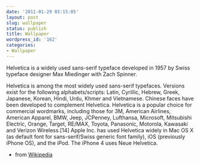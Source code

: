```yaml
---
date: '2011-01-29 03:15:05'
layout: post
slug: wallpaper
status: publish
title: Wallpaper
wordpress_id: '162'
categories:
- Wallpaper
---
```


Helvetica is a widely used sans-serif typeface developed in 1957 by Swiss typeface designer Max Miedinger with Zach Spinner.

Helvetica is among the most widely used sans-serif typefaces. Versions exist for the following alphabets/scripts: Latin, Cyrillic, Hebrew, Greek, Japanese, Korean, Hindi, Urdu, Khmer and Vietnamese. Chinese faces have been developed to complement Helvetica.  Helvetica is a popular choice for commercial wordmarks, including those for 3M, American Airlines, American Apparel, BMW, Jeep, JCPenney, Lufthansa, Microsoft, Mitsubishi Electric, Orange, Target, RE/MAX, Toyota, Panasonic, Motorola, Kawasaki and Verizon Wireless.[14] Apple Inc. has used Helvetica widely in Mac OS X (as default font for sans-serif/Swiss generic font family), iOS (previously iPhone OS), and the iPod. The iPhone 4 uses Neue Helvetica.

* from [Wikipedia](http://en.wikipedia.org/wiki/Helvetica)
